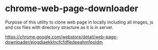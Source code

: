 # chrome-web-page-downloader
Purpose of this utility to clone web page in locally including all images, js and css files with directory stracture as it is in server.

https://chrome.google.com/webstore/detail/web-page-downloader/ejogdiaekklncfcfdfledeeahmfpoldm
